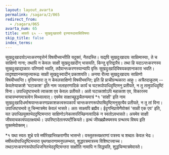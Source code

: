 ```yaml
---
layout: layout_avarta
permalink: /sagara/2/065
redirect_from:
  - /sagara/065
avarta_num: 65
title: आवर्तः ६५ -- सुखदुःखादयो वृत्त्यारूढसाक्षिविषयाः
skip_title: false
index_terms: 
---
```


सुखदुःखादयोऽन्तःकरणवृत्तेर्न विषयीभवन्तीति यदुक्तं, नैतदस्ति।
यद्यपि सुखदुःखादयः
साक्षिमास्याः, ते च साक्षिणो नाना; तथापि न केवलः साक्षी सुखदुःखादीन् भासयति, किन्तु वृत्तिद्वारैव।
तथा हि यदाऽन्तःकरणस्य सुखदुःखाद्याकारः परिणामो भवति, तदैवान्तःकरणस्यान्यापि वृत्तिः सुखदुःखादिविषयकज्ञानाकारा भवति।
तादृशज्ञानरूपवृत्त्यारूढः साक्षी सुखदुःस्वादीन् प्रकाशयति।
अनया रीत्या सुखदुःखादयः साक्षिणो विषयीभवन्ति। वृत्तिमन्तरा तु न केवलसाक्षिणो विषयीभवन्ति; इति हि प्राचीग्रन्थकारा आहुः।
अत्रैतदाकूतम् -- केवलेप्याकाशे 'घटाकाश' इति नाम
जलाहरणादिकं कार्यं च घटरूपोपाधिदृष्टिमनु प्रतीयते, न तु तामुपाधिदृष्टिं विना।
उपाधिदृष्ट्यभावे त्वाकाश एव केवलः प्रतीयते।
अतो घटाकाशोऽपि
महाकाश एव, विकारस्य वाचारम्भणमात्रत्वेन मिथ्यात्वात्।
एवमेव साक्षाच्छुद्धचैतन्यमात्रं *१ 'सांक्षी' इति नाम सुखदुःखादिधर्माश्रयान्तःकरणप्रकाशकत्वरूपकार्यं चान्तःकरणरूपोपाषिदृष्टिमनुसृत्यैव प्रतीयते, न तु तां विना।
उपाधिष्ट्यभावे तु चिन्मात्रमेव केवलं भासते।
अतः साक्ष्यपि ब्रह्मैव।
ईदृगभिप्रायेणैवोक्तं 'साक्षी एक एव' इति, यत उपाधिप्रयुक्तभेददृष्टिमन्तरा
साक्षिणोऽनेकत्वपरिच्छिनत्वादिकं न स्वतोऽवभासते।
अयमेव साक्षी जीववाचकत्वंपदलक्ष्यार्थः।
उपरिष्टादेतत्स्पष्टीक्रियते।
इत्थं जीवब्रह्मैक्यमस्य
ग्रन्थस्य विषय इति युक्तमेवोक्तम्।

<div class="footnote" markdown="1">
*१ यथा स्वतः शुभ्रे पत्रे मषीरेखाभिरक्षराणीव भासन्ते।
वस्तुतस्त्वक्षराणां
पत्रस्य च शब्दतः केवल भेदः।
मषीरूपोपाधिदृष्टिमन्तरा पृथगक्षराणामनुपलम्भात्,
शुद्धपत्रमात्रस्य विशिष्टत्त्वाच्च।
तथाऽन्तःकरणरूपोपाधिजनितभेददृष्टिमन्तरा
साक्षीति नामापि न सिद्ध्यति, शुद्धचिन्मात्रमेवास्ते।
</div>
